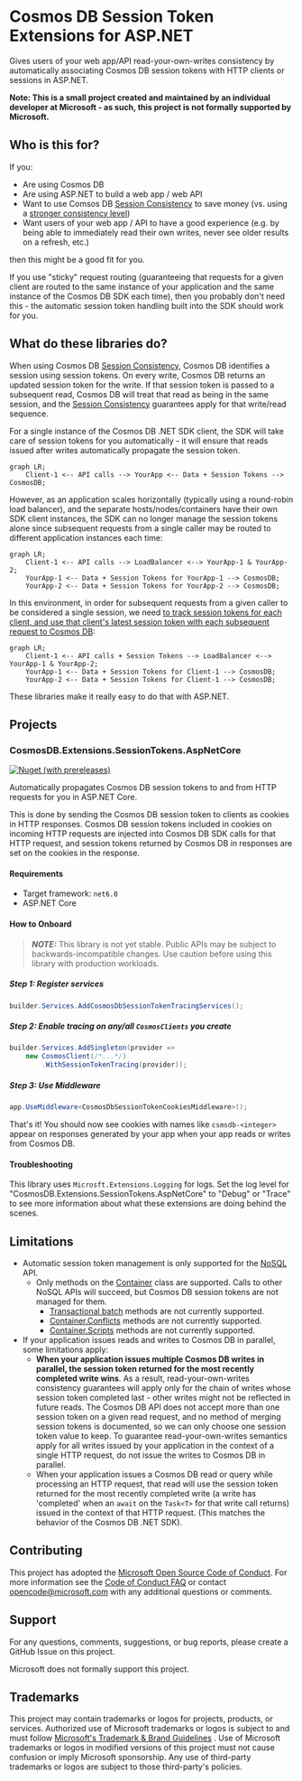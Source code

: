 Cosmos DB Session Token Extensions for ASP.NET
=====
Gives users of your web app/API read-your-own-writes consistency by automatically associating Cosmos DB session tokens
with HTTP clients or sessions in ASP.NET.

**Note: This is a small project created and maintained by an individual developer at Microsoft - as such, this project
is not formally supported by Microsoft.**

## Who is this for?

If you:

* Are using Cosmos DB
* Are using ASP.NET to build a web app / web API
* Want to use Comsos DB [Session Consistency] to save money (vs. using
  a [stronger consistency level](https://learn.microsoft.com/en-us/azure/cosmos-db/consistency-levels#consistency-levels-and-throughput))
* Want users of your web app / API to have a good experience (e.g. by being able to immediately read their own writes,
  never see older results on a refresh, etc.)

then this might be a good fit for you.

If you use "sticky" request routing (guaranteeing that requests for a given client are routed to the same instance of
your application and the same instance of the Cosmos DB SDK each time), then you probably don't need this - the
automatic session token handling built into the SDK should work for you.

## What do these libraries do?

When using Cosmos DB [Session Consistency], Cosmos DB identifies a session using session tokens. On every write, Cosmos
DB returns an updated session token for the write. If that session token is passed to a subsequent read, Cosmos DB will
treat that read as being in the same session, and the [Session Consistency] guarantees apply for that write/read
sequence.

For a single instance of the Cosmos DB .NET SDK client, the SDK will take care of session tokens for you automatically -
it will ensure that reads issued after writes automatically propagate the session token.

```mermaid
graph LR;
    Client-1 <-- API calls --> YourApp <-- Data + Session Tokens --> CosmosDB;
```

However, as an application scales horizontally (typically using a round-robin load balancer), and the separate
hosts/nodes/containers have their own SDK client instances, the SDK can no longer manage the session tokens alone since
subsequent requests from a single caller may be routed to different application instances each time:

```mermaid
graph LR;
    Client-1 <-- API calls --> LoadBalancer <--> YourApp-1 & YourApp-2;
    YourApp-1 <-- Data + Session Tokens for YourApp-1 --> CosmosDB;
    YourApp-2 <-- Data + Session Tokens for YourApp-2 --> CosmosDB;
```

In this environment, in order for subsequent requests from a given caller to be considered a single session, we
need [to track session tokens for each client, and use that client's latest session token with each subsequent request to Cosmos DB][UtilizeSessionTokens]:

```mermaid
graph LR;
    Client-1 <-- API calls + Session Tokens --> LoadBalancer <--> YourApp-1 & YourApp-2;
    YourApp-1 <-- Data + Session Tokens for Client-1 --> CosmosDB;
    YourApp-2 <-- Data + Session Tokens for Client-1 --> CosmosDB;
```

These libraries make it really easy to do that with ASP.NET.

[Session Consistency]: https://learn.microsoft.com/en-us/azure/cosmos-db/consistency-levels#session-consistency

[UtilizeSessionTokens]: https://learn.microsoft.com/en-us/azure/cosmos-db/nosql/how-to-manage-consistency?tabs=portal%2Cdotnetv2%2Capi-async#utilize-session-tokens

## Projects

### CosmosDB.Extensions.SessionTokens.AspNetCore
[![Nuget (with prereleases)](https://img.shields.io/nuget/vpre/CosmosDB.Extensions.SessionTokens.AspNetCore)](https://www.nuget.org/packages/CosmosDB.Extensions.SessionTokens.AspNetCore)

Automatically propagates Cosmos DB session tokens to and from HTTP requests for you in ASP.NET Core.

This is done by sending the Cosmos DB session token to clients as cookies in HTTP responses. Cosmos DB session tokens
included in cookies on incoming HTTP requests are injected into Cosmos DB SDK calls for that HTTP request, and session
tokens returned by Cosmos DB in responses are set on the cookies in the response.

#### Requirements

* Target framework: `net6.0`
* ASP.NET Core

#### How to Onboard

> **_NOTE:_**  This library is not yet stable. Public APIs may be subject to backwards-incompatible changes. Use caution 
> before using this library with production workloads.

##### Step 1: Register services

```c#
builder.Services.AddCosmosDbSessionTokenTracingServices();
```

##### Step 2: Enable tracing on any/all `CosmosClients` you create

```c#
builder.Services.AddSingleton(provider => 
    new CosmosClient(/*...*/)
        .WithSessionTokenTracing(provider));
```

##### Step 3: Use Middleware

```c#
app.UseMiddleware<CosmosDbSessionTokenCookiesMiddleware>();
```

That's it! You should now see cookies with names like `csmsdb-<integer>` appear on responses generated by your app when
your app reads or writes from Cosmos DB.

#### Troubleshooting

This library uses `Microsft.Extensions.Logging` for logs. Set the log level for 
"CosmosDB.Extensions.SessionTokens.AspNetCore" to
"Debug" or "Trace" to see more information about what these extensions are doing behind the scenes.

## Limitations

* Automatic session token management is only supported for the [NoSQL](https://learn.microsoft.com/en-us/azure/cosmos-db/choose-api#coresql-api) API.
  * Only methods on the [Container](https://learn.microsoft.com/en-us/dotnet/api/microsoft.azure.cosmos.container?view=azure-dotnet) class
    are supported. Calls to other NoSQL APIs will succeed, but Cosmos DB session tokens are not managed for them.
    * [Transactional batch](https://learn.microsoft.com/en-us/dotnet/api/microsoft.azure.cosmos.transactionalbatch?view=azure-dotnet)
      methods are not currently supported.
    * [Container.Conflicts](https://learn.microsoft.com/en-us/dotnet/api/microsoft.azure.cosmos.container.conflicts?view=azure-dotnet#microsoft-azure-cosmos-container-conflicts) 
      methods are not currently supported.
    * [Container.Scripts](https://learn.microsoft.com/en-us/dotnet/api/microsoft.azure.cosmos.container.scripts?view=azure-dotnet#microsoft-azure-cosmos-container-scripts) 
      methods are not currently supported.
* If your application issues reads and writes to Cosmos DB in parallel, some limitations apply:
  * **When your application issues multiple Cosmos DB writes in parallel, the session token returned for the most
    recently completed write wins**. As a result, read-your-own-writes consistency guarantees will apply only for the
    chain of writes whose session token completed last - other writes might not be reflected in future reads. The
    Cosmos DB API does not accept more than one session token on a given read request, and no method of merging
    session tokens is documented, so we can only choose one session token value to keep. To guarantee
    read-your-own-writes semantics apply for all writes issued by your application in the context of a single HTTP
    request, do not issue the writes to Cosmos DB in parallel.
  * When your application issues a Cosmos DB read or query while processing an HTTP request, that read will use the
    session token returned for the most recently completed write (a write has 'completed' when an `await` on
    the `Task<T>` for that write call returns) issued in the context of that HTTP request. (This matches the behavior
    of the Cosmos DB .NET SDK).

## Contributing

This project has adopted the [Microsoft Open Source Code of Conduct](https://opensource.microsoft.com/codeofconduct/).
For more information see the [Code of Conduct FAQ](https://opensource.microsoft.com/codeofconduct/faq/) or
contact [opencode@microsoft.com](mailto:opencode@microsoft.com) with any additional questions or comments.

## Support

For any questions, comments, suggestions, or bug reports, please create a GitHub Issue on this project.

Microsoft does not formally support this project.

## Trademarks

This project may contain trademarks or logos for projects, products, or services. Authorized use of Microsoft trademarks
or logos is subject to and must follow
[Microsoft's Trademark & Brand Guidelines](https://www.microsoft.com/en-us/legal/intellectualproperty/trademarks/usage/general)
. Use of Microsoft trademarks or logos in modified versions of this project must not cause confusion or imply Microsoft
sponsorship. Any use of third-party trademarks or logos are subject to those third-party's policies.